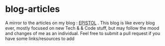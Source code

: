 # blog-articles

A mirror to the articles on my blog : [EPISTOL](https://epistol.fr) . This blog is like every blog ever, mostly focused on new Tech & & Code stuff, but may follow the mood and changes of me as an individual.
Feel free to submit a pull request if you have some links/resources to add
